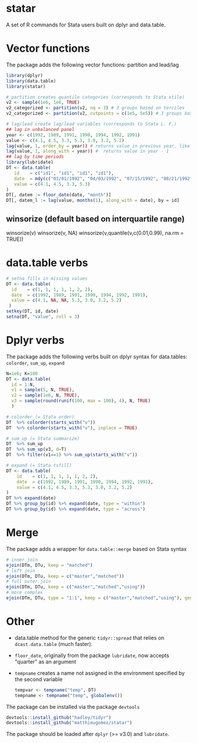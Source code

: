 statar
======

A set of R commands for Stata users built on dplyr and data.table. 


# Vector functions
The package adds the following vector functions: partition and lead/lag

````R
library(dplyr)
library(data.table)
library(statar)

# partition creates quantile categories (corresponds to Stata xtile)
v2 <- sample(1e6, 1e6, TRUE)                   
v2_categorized <- partition(v2, nq = 3) # 3 groups based on terciles
v2_categorized <- partition(v2, cutpoints = c(1e5, 5e5)) # 3 groups based on two cutpoints

# lag/lead create lag/lead variables (corresponds to Stata L. F.)
## lag in unbalanced panel
year <- c(1992, 1989, 1991, 1990, 1994, 1992, 1991)
value <- c(4.1, 4.5, 3.3, 5.3, 3.0, 3.2, 5.2)
lag(value, 1, order_by = year)) # returns value in previous year, like  dplyr::lag
lag(value, 1, along_with = year)) #  returns value in year - 1
## lag by time periods
library(lubridate)
DT <- data.table(     
   id    = c("id1", "id1", "id1", "id1"),
   date  = mdy(c("03/01/1992", "04/03/1992", "07/15/1992", "08/21/1992")),
   value = c(4.1, 4.5, 3.3, 5.3)
)
DT[, datem := floor_date(date, "month")]
DT[, datem_l := lag(value, months(1), along_with = date), by = id] 
````

## winsorize (default based on interquartile range)
winsorize(v)
winsorize(v, NA)
winsorize(v,quantile(v,c(0.01,0.99), na.rm = TRUE))

# data.table verbs

````R
# setna fills in missing values
DT <- data.table(
  id    = c(1, 1, 1, 1, 1, 2, 2),
  date  = c(1992, 1989, 1991, 1990, 1994, 1992, 1991),
  value = c(4.1, NA, NA, 5.3, 3.0, 3.2, 5.2)
 )
setkey(DT, id, date) 
setna(DT, "value", roll = 3)
````
# Dplyr verbs

The package adds the following verbs built on dplyr syntax for data.tables: `colorder`, `sum_up`, `expand`
````R
N=1e6; K=100
DT <- data.table(
  id = 1:N,
  v1 = sample(5, N, TRUE),
  v2 = sample(1e6, N, TRUE),
  v3 = sample(round(runif(100, max = 100), 4), N, TRUE)
  )

# colorder (= Stata order)
DT  %>% colorder(starts_with("v"))
DT  %>% colorder(starts_with("v"), inplace = TRUE)

# sum_up (= Stata summarize)
DT  %>% sum_up
DT  %>% sum_up(v3, d=T)
DT  %>% filter(v1==1) %>% sum_up(starts_with("v"))

# expand (= Stata tsfill)
DT <- data.table(
    id    = c(1, 1, 1, 1, 1, 2, 2),
    date  = c(1992, 1989, 1991, 1990, 1994, 1992, 1991),
    value = c(4.1, 4.5, 3.3, 5.3, 3.0, 3.2, 5.2)
)
DT %>% expand(date)
DT %>% group_by(id) %>% expand(date, type = "within")
DT %>% group_by(id) %>% expand(date, type = "across")
````


# Merge
The package adds a wrapper for `data.table::merge` based on Stata syntax

````R
# inner join
ejoin(DTm, DTu, keep = "matched")
# left join
ejoin(DTm, DTu, keep = c("master","matched"))
# full outer join
ejoin(DTm, DTu, keep = c("master","matched","using"))
# more complex
ejoin(DTm, DTu, type = "1:1", keep = c("master","matched","using"), gen = "_merge")
````

# Other
-  data.table method for the generic `tidyr::spread` that relies on `dcast.data.table` (much faster).
- `floor_date`, originally from the package `lubridate`, now accepts "quarter" as an argument 
- `tempname` creates a name not assigned in the environment specified by the second variable

	````R
	tempvar <- tempname("temp", DT)
	tempname <- tempname("temp", globalenv())
	````

The package can be installed via the package `devtools`

````R
devtools::install_github("hadley/tidyr")
devtools::install_github("matthieugomez/statar")
````
The package should be loaded after `dplyr` (>= v3.0) and `lubridate`.
